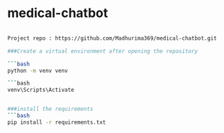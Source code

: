 # medical-chatbot
```bash 

Project repo : https://github.com/Madhurima369/medical-chatbot.git

###Create a virtual environment after opening the repository

```bash 
python -m venv venv

```bash
venv\Scripts\Activate


###install the requirements
```bash
pip install -r requirements.txt



